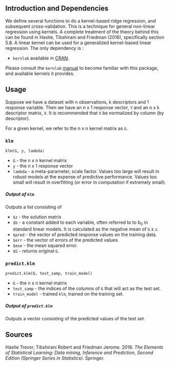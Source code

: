 ## Introduction and Dependencies

We define several functions to do a kernel-based ridge regression, and subsequent cross-validation. This is a technique for general non-linear regression using kernels. A complete treatment of the theory behind this can be found in Hastie, Tibshirani and Friedman (2016), specifically section 5.8. A linear kernel can be used for a generalized kernel-based linear regression. The only dependency is :

* `kernlab` available in
[CRAN](https://cran.r-project.org/web/packages/kernlab/index.html).

Please consult the `kernlab`
[manual](https://cran.r-project.org/web/packages/kernlab/kernlab.pdf) to become
familiar with this package, and available kernels it provides.

## Usage

Suppose we have a dataset with n observations, k descriptors and 1 response
variable. Then we have an n x 1 response vector, `Y` and an n x k descriptor
matrix, `X`. It is recommended that `X` be normalized by column (by descriptor).

For a given kernel, we refer to the n x n kernel matrix as `G`.

### `klm`

`klm(G, y, lambda)`

* `G` - the n x n kernel matrix
* `y` - the n x 1 response vector
* `lambda` - a meta-parameter, scale factor. Values too large will result in
robust models at the expense of predictive performance. Values too small will
result in overfitting (or error in computation if extremely small).

##### Output of `klm`

Outputs a list consisting of

* `$z` - the solution matrix
* `$b` - a constant added to each variable, often referred to to b<sub>0</sub> in standard linear models. It is calculated as the negative mean of `G` x `z`.
* `$pred` - the vector of predicted response values on the training data.
* `$err` - the vector of errors of the predicted values.
* `$mse` - the mean squared error.
* `$G` - returns original `G`.



### `predict.klm`

`predict.klm(G, test_samp, train_model)`


* `G` - the n x n kernel matrix
* `test_samp` - the indices of the columns of `G` that will act as the test
set.
* `train_model` - trained `klm`, trained on the training set.

##### Output of `predict.klm`

Outputs a vector consisting of the predicted values of the test set.


## Sources

Hastie Trevor, Tibshirani Robert and Friedman Jerome. 2016. *The Elements of
Statistical Learning: Data mining, Inference and Prediction, Second Edition
(Springer Series in Statistics)*. Springer.
